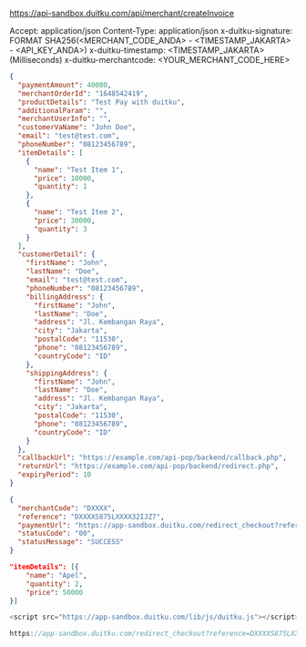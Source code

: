 <!-- endpoint sandbox  -->

https://api-sandbox.duitku.com/api/merchant/createInvoice

<!-- request header  -->

Accept: application/json
Content-Type: application/json
x-duitku-signature: FORMAT SHA256(<MERCHANT_CODE_ANDA> - <TIMESTAMP_JAKARTA> - <API_KEY_ANDA>)
x-duitku-timestamp: <TIMESTAMP_JAKARTA>(Milliseconds)
x-duitku-merchantcode: <YOUR_MERCHANT_CODE_HERE>

```json
{
  "paymentAmount": 40000,
  "merchantOrderId": "1648542419",
  "productDetails": "Test Pay with duitku",
  "additionalParam": "",
  "merchantUserInfo": "",
  "customerVaName": "John Doe",
  "email": "test@test.com",
  "phoneNumber": "08123456789",
  "itemDetails": [
    {
      "name": "Test Item 1",
      "price": 10000,
      "quantity": 1
    },
    {
      "name": "Test Item 2",
      "price": 30000,
      "quantity": 3
    }
  ],
  "customerDetail": {
    "firstName": "John",
    "lastName": "Doe",
    "email": "test@test.com",
    "phoneNumber": "08123456789",
    "billingAddress": {
      "firstName": "John",
      "lastName": "Doe",
      "address": "Jl. Kembangan Raya",
      "city": "Jakarta",
      "postalCode": "11530",
      "phone": "08123456789",
      "countryCode": "ID"
    },
    "shippingAddress": {
      "firstName": "John",
      "lastName": "Doe",
      "address": "Jl. Kembangan Raya",
      "city": "Jakarta",
      "postalCode": "11530",
      "phone": "08123456789",
      "countryCode": "ID"
    }
  },
  "callbackUrl": "https://example.com/api-pop/backend/callback.php",
  "returnUrl": "https://example.com/api-pop/backend/redirect.php",
  "expiryPeriod": 10
}
```

<!-- respon  -->

```json
{
  "merchantCode": "DXXXX",
  "reference": "DXXXXS875LXXXX32IJZ7",
  "paymentUrl": "https://app-sandbox.duitku.com/redirect_checkout?reference=DXXXXS875LXXXX32IJZ7",
  "statusCode": "00",
  "statusMessage": "SUCCESS"
}
```

<!-- json object  -->

```json
"itemDetails": [{
    "name": "Apel",
    "quantity": 2,
    "price": 50000
}]

```

<!-- snap frontend  -->

```javascript
<script src="https://app-sandbox.duitku.com/lib/js/duitku.js"></script>
```

<!-- snap  -->

```js
https://app-sandbox.duitku.com/redirect_checkout?reference=DXXXXS875LXXXX32IJZ7&lang=id
```
